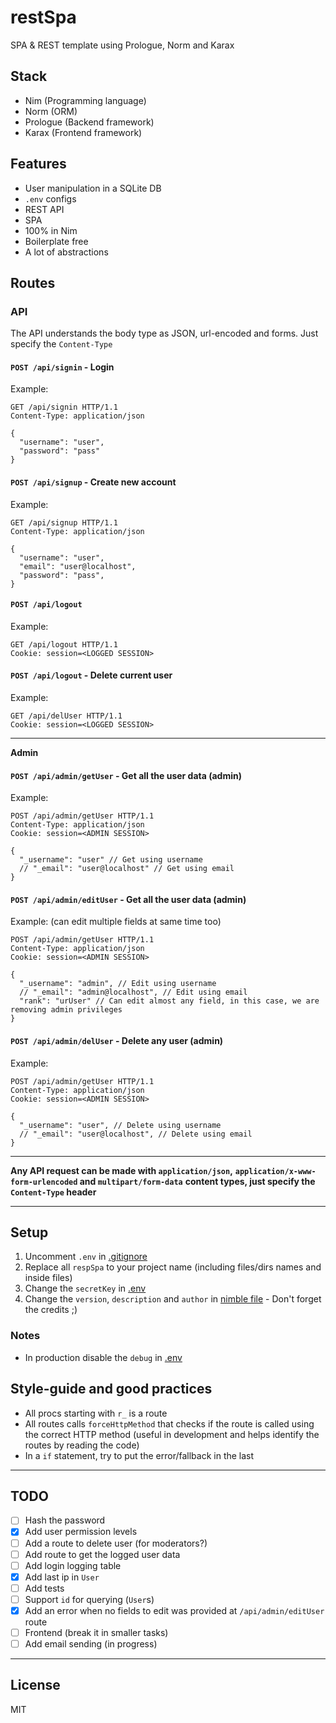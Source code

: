 # restSpa

SPA & REST template using Prologue, Norm and Karax

## Stack

- Nim (Programming language)
- Norm (ORM)
- Prologue (Backend framework)
- Karax (Frontend framework)

## Features

- User manipulation in a SQLite DB
- `.env` configs
- REST API
- SPA
- 100% in Nim
- Boilerplate free
- A lot of abstractions

## Routes

### API

The API understands the body type as JSON, url-encoded and forms. Just specify
the `Content-Type`

#### `POST /api/signin` - Login
Example:
```http
GET /api/signin HTTP/1.1
Content-Type: application/json

{
  "username": "user",
  "password": "pass"
}
```

#### `POST /api/signup` - Create new account
Example:
```http
GET /api/signup HTTP/1.1
Content-Type: application/json

{
  "username": "user",
  "email": "user@localhost",
  "password": "pass",
}
```

#### `POST /api/logout`
Example:
```http
GET /api/logout HTTP/1.1
Cookie: session=<LOGGED SESSION>
```

#### `POST /api/logout` - Delete current user
Example:
```http
GET /api/delUser HTTP/1.1
Cookie: session=<LOGGED SESSION>
```

---

**Admin**

#### `POST /api/admin/getUser` - Get all the user data (**admin**)
Example:
```http
POST /api/admin/getUser HTTP/1.1
Content-Type: application/json
Cookie: session=<ADMIN SESSION>

{
  "_username": "user" // Get using username
  // "_email": "user@localhost" // Get using email
}
```

#### `POST /api/admin/editUser` - Get all the user data (**admin**)
Example: (can edit multiple fields at same time too)
```http
POST /api/admin/getUser HTTP/1.1
Content-Type: application/json
Cookie: session=<ADMIN SESSION>

{
  "_username": "admin", // Edit using username
  // "_email": "admin@localhost", // Edit using email
  "rank": "urUser" // Can edit almost any field, in this case, we are removing admin privileges
}
```

#### `POST /api/admin/delUser` - Delete any user (**admin**)
Example:
```http
POST /api/admin/getUser HTTP/1.1
Content-Type: application/json
Cookie: session=<ADMIN SESSION>

{
  "_username": "user", // Delete using username
  // "_email": "user@localhost", // Delete using email
}
```

---

**Any API request can be made with `application/json`,**
**`application/x-www-form-urlencoded` and `multipart/form-data`**
**content types, just specify the `Content-Type` header**

---

## Setup

1. Uncomment `.env` in [.gitignore](.gitignore)
2. Replace all `respSpa` to your project name (including files/dirs names and inside files)
3. Change the `secretKey` in [.env](.env)
4. Change the `version`, `description` and `author` in [nimble file](restSpa.nimble) - Don't forget the credits ;)

### Notes

- In production disable the `debug` in [.env](.env)


## Style-guide and good practices

- All procs starting with `r_` is a route
- All routes calls `forceHttpMethod` that checks if the route is called using
  the correct HTTP method (useful in development and helps identify the routes
  by reading the code)
- In a `if` statement, try to put the error/fallback in the last

---

## TODO

- [ ] Hash the password
- [x] Add user permission levels
- [ ] Add a route to delete user (for moderators?)
- [ ] Add route to get the logged user data
- [ ] Add login logging table
- [x] Add last ip in `User`
- [ ] Add tests
- [ ] Support `id` for querying (`User`s)
- [x] Add an error when no fields to edit was provided at `/api/admin/editUser` route
- [ ] Frontend (break it in smaller tasks)
- [ ] Add email sending (in progress)

---

## License

MIT
